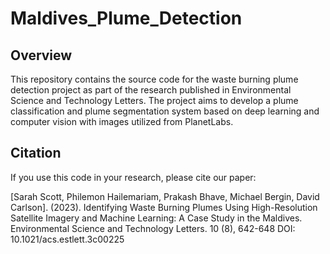 # Maldives_Plume_Detection

## Overview
This repository contains the source code for the waste burning plume detection project as part of the research published in Environmental Science and Technology Letters. The project aims to develop a plume classification and plume segmentation system based on deep learning and computer vision with images utilized from PlanetLabs.


## Citation 
If you use this code in your research, please cite our paper:

[Sarah Scott, Philemon Hailemariam, Prakash Bhave, Michael Bergin, David Carlson]. (2023). Identifying Waste Burning Plumes Using High-Resolution Satellite Imagery and Machine Learning: A Case Study in the Maldives. Environmental Science and Technology Letters. 10 (8), 642-648 DOI: 10.1021/acs.estlett.3c00225
